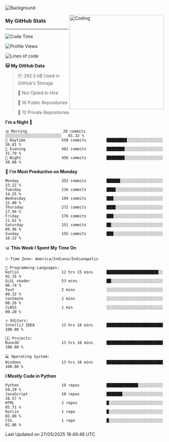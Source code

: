 ![Background](https://github.com/Nguyen-Noah/Nguyen-Noah/assets/112649680/f5d2296f-0508-400c-abcf-47c085708a2a)

<img align="right" alt="Coding" width="300" src="https://cdn.dribbble.com/users/1277312/screenshots/14733298/media/39b1045e593737587dd60e42c8422d1f.gif" >

### My GitHub Stats
---
<!--START_SECTION:waka-->
![Code Time](http://img.shields.io/badge/Code%20Time-647%20hrs%2022%20mins-blue)

![Profile Views](http://img.shields.io/badge/Profile%20Views-0-blue)

![Lines of code](https://img.shields.io/badge/From%20Hello%20World%20I%27ve%20Written-14.7%20million%20lines%20of%20code-blue)

**🐱 My GitHub Data** 

> 📦 292.5 kB Used in GitHub's Storage 
 > 
> 🚫 Not Opted to Hire
 > 
> 📜 16 Public Repositories 
 > 
> 🔑 12 Private Repositories 
 > 
**I'm a Night 🦉** 

```text
🌞 Morning                20 commits          ░░░░░░░░░░░░░░░░░░░░░░░░░   01.32 % 
🌆 Daytime                558 commits         █████████░░░░░░░░░░░░░░░░   36.81 % 
🌃 Evening                482 commits         ████████░░░░░░░░░░░░░░░░░   31.79 % 
🌙 Night                  456 commits         ████████░░░░░░░░░░░░░░░░░   30.08 % 
```
📅 **I'm Most Productive on Monday** 

```text
Monday                   352 commits         ██████░░░░░░░░░░░░░░░░░░░   23.22 % 
Tuesday                  216 commits         ████░░░░░░░░░░░░░░░░░░░░░   14.25 % 
Wednesday                194 commits         ███░░░░░░░░░░░░░░░░░░░░░░   12.80 % 
Thursday                 272 commits         ████░░░░░░░░░░░░░░░░░░░░░   17.94 % 
Friday                   176 commits         ███░░░░░░░░░░░░░░░░░░░░░░   11.61 % 
Saturday                 151 commits         ██░░░░░░░░░░░░░░░░░░░░░░░   09.96 % 
Sunday                   155 commits         ███░░░░░░░░░░░░░░░░░░░░░░   10.22 % 
```


📊 **This Week I Spent My Time On** 

```text
🕑︎ Time Zone: America/Indiana/Indianapolis

💬 Programming Languages: 
Kotlin                   12 hrs 15 mins      ███████████████████████░░   92.35 % 
GLSL shader              53 mins             ██░░░░░░░░░░░░░░░░░░░░░░░   06.74 % 
Text                     2 mins              ░░░░░░░░░░░░░░░░░░░░░░░░░   00.32 % 
textmate                 2 mins              ░░░░░░░░░░░░░░░░░░░░░░░░░   00.26 % 
CLASS                    1 min               ░░░░░░░░░░░░░░░░░░░░░░░░░   00.20 % 

🔥 Editors: 
IntelliJ IDEA            13 hrs 16 mins      █████████████████████████   100.00 % 

🐱‍💻 Projects: 
Rune3D                   13 hrs 16 mins      █████████████████████████   100.00 % 

💻 Operating System: 
Windows                  13 hrs 16 mins      █████████████████████████   100.00 % 
```

**I Mostly Code in Python** 

```text
Python                   19 repos            ██████████████░░░░░░░░░░░   54.29 % 
JavaScript               10 repos            ███████░░░░░░░░░░░░░░░░░░   28.57 % 
HTML                     2 repos             █░░░░░░░░░░░░░░░░░░░░░░░░   05.71 % 
Kotlin                   1 repo              █░░░░░░░░░░░░░░░░░░░░░░░░   02.86 % 
CSS                      1 repo              █░░░░░░░░░░░░░░░░░░░░░░░░   02.86 % 
```




 Last Updated on 27/05/2025 18:49:48 UTC
<!--END_SECTION:waka-->

<!--
**Nguyen-Noah/Nguyen-Noah** is a ✨ _special_ ✨ repository because its `README.md` (this file) appears on your GitHub profile.

Here are some ideas to get you started:

- 🔭 I’m currently working on ...
- 🌱 I’m currently learning ...
- 👯 I’m looking to collaborate on ...
- 🤔 I’m looking for help with ...
- 💬 Ask me about ...
- 📫 How to reach me: ...
- 😄 Pronouns: ...
- ⚡ Fun fact: ...
-->
